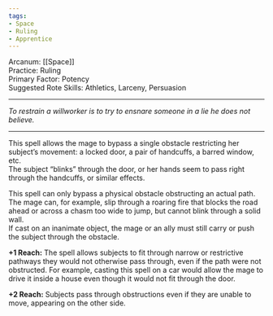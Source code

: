 ```yaml
---
tags:
- Space
- Ruling
- Apprentice
---
```


Arcanum: [[Space]]\
Practice: Ruling\
Primary Factor: Potency\
Suggested Rote Skills: Athletics, Larceny, Persuasion

---

_To restrain a willworker is to try to ensnare someone in a lie he does not believe._

---

This spell allows the mage to bypass a single obstacle restricting her subject’s movement: a locked door, a pair of handcuffs, a barred window, etc.\
The subject “blinks” through the door, or her hands seem to pass right through the handcuffs, or similar effects.

This spell can only bypass a physical obstacle obstructing an actual path. The mage can, for example, slip through a roaring fire that blocks the road ahead or across a chasm too wide to jump, but cannot blink through a solid wall.\
If cast on an inanimate object, the mage or an ally must still carry or push the subject through the obstacle.

**+1 Reach:** The spell allows subjects to fit through narrow or restrictive pathways they would not otherwise pass through, even if the path were not obstructed. For example, casting this spell on a car would allow the mage to drive it inside a house even though it would not fit through the door.

**+2 Reach:** Subjects pass through obstructions even if they are unable to move, appearing on the other side.
